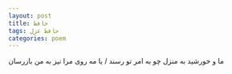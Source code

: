 ```yaml
---
layout: post
title: حافظ
tags: حافظ غزل
categories: poem
---
```


ما و خورشید به منزل چو به امر تو رسند / یا مه روی مرا نیز به من بازرسان
